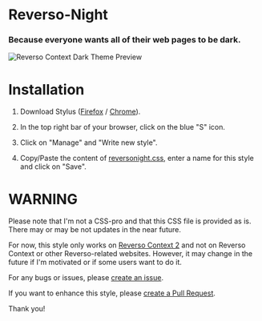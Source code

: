 # Reverso-Night

### Because everyone wants all of their web pages to be dark.

![Reverso Context Dark Theme Preview](https://i.imgur.com/e7FlyzV.png)

# Installation

1. Download Stylus ([Firefox](https://addons.mozilla.org/en-US/firefox/addon/styl-us/) / [Chrome](https://chrome.google.com/webstore/detail/stylus/clngdbkpkpeebahjckkjfobafhncgmne?hl=en)).

2. In the top right bar of your browser, click on the blue "S" icon.

3. Click on "Manage" and "Write new style".

4. Copy/Paste the content of [reversonight.css](https://github.com/Spidersouris/Reverso-Night/blob/master/reversonight.css), enter a name for this style and click on "Save".

# WARNING

Please note that I'm not a CSS-pro and that this CSS file is provided as is. There may or may be not updates in the near future. 

For now, this style only works on [Reverso Context 2](http://context2.reverso.net/) and not on Reverso Context or other Reverso-related websites. However, it may change in the future if I'm motivated or if some users want to do it. 

For any bugs or issues, please [create an issue](https://github.com/Spidersouris/Reverso-Night/issues/new).

If you want to enhance this style, please [create a Pull Request](https://github.com/Spidersouris/Reverso-Night/pulls).

Thank you!
